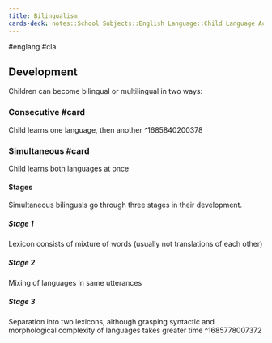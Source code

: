 ```yaml
---
title: Bilingualism
cards-deck: notes::School Subjects::English Language::Child Language Acquisition
---
```

#englang #cla 

## Development
Children can become bilingual or multilingual in two ways:
### Consecutive #card
Child learns one language, then another
^1685840200378

### Simultaneous #card
Child learns both languages at once
#### Stages
Simultaneous bilinguals go through three stages in their development.
##### Stage 1
Lexicon consists of mixture of words (usually not translations of each other)
##### Stage 2
Mixing of languages in same utterances
##### Stage 3
Separation into two lexicons, although grasping syntactic and morphological complexity of languages takes greater time
^1685778007372
